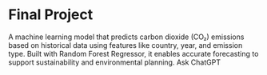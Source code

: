 # Final Project
A machine learning model that predicts carbon dioxide (CO₂) emissions based on historical data using features like country, year, and emission type. Built with Random Forest Regressor, it enables accurate forecasting to support sustainability and environmental planning.         Ask ChatGPT
